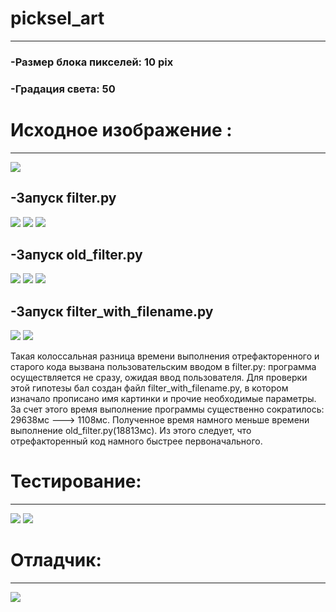 
# picksel_art
______________
### -Размер блока пикселей: 10 pix
### -Градация света: 50

# Исходное изображение :
_______________________________________________
![](picture.jpg)

## -Запуск filter.py

![](/1.png)
![](/2.png)
![](/new_pic.jpg)

## -Запуск old_filter.py

![](/3.png)
![](/4.png)
![](/old_pic.jpg)

## -Запуск filter_with_filename.py

![](/6.png)
![](/5.png)

Такая колоссальная разница времени выполнения отрефакторенного и старого кода вызвана пользовательским вводом в filter.py: программа осуществляется не сразу, ожидая ввод пользователя.
Для проверки этой гипотезы бал создан файл filter_with_filename.py, в котором изначало прописано имя картинки и прочие необходимые параметры.
За счет этого время выполнение программы существенно сократилось: 29638мс ---> 1108мс. Полученное время намного меньше времени выполнение old_filter.py(18813мс).
Из этого следует, что отрефакторенный код намного быстрее первоначального.

# Тестирование:
_______________________________________________

![](/тест.jpg)
![](/кон.jpg)

# Отладчик:
_____________________________________________________
![](/деб.jpg)
